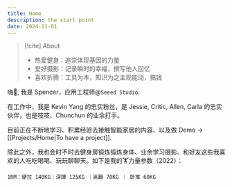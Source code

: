 ```yaml
---
title: Home
description: the start point
date: 2024-11-01
---
```

> [!cite] About
>
> - 热爱健身：追崇体现基因的力量
> - 爱好摄影：记录瞬时的幸福，撰写他人回忆
> - 喜欢折腾：工具为本，知识为之主观能动，搞钱

嗨👋,  我是 Spencer，应用工程师@`Seeed Studio`.

在工作中，我是 Kevin Yang 的忠实粉丝，是 Jessie, Critic, Allen, Carla 的忠实伙伴，也是吱吱、Chunchun 的业余打手。

目前正在不断地学习、积累经验去接触智能家居的内容、以及做 Demo -> [[Projects/Home|To have a project]].

除此之外，我也会时不时去健身房锻炼锻炼身体、业余学习摄影、和好友这些我喜欢的人吃吃喝喝、玩玩聊聊天。如下是我的🏋️力量参数（2022）：

```
1RM：硬拉 140KG｜深蹲 125KG ｜高翻 70KG ｜ 卧推 60KG
```


